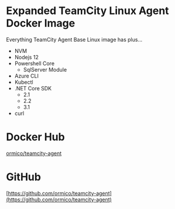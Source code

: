 # Expanded TeamCity Linux Agent Docker Image
Everything TeamCity Agent Base Linux image has plus...
* NVM
* Nodejs 12
* Powershell Core
    * SqlServer Module
* Azure CLI
* Kubectl
* .NET Core SDK
   * 2.1
   * 2.2
   * 3.1
* curl

# Docker Hub
[ormico/teamcity-agent](https://hub.docker.com/r/ormico/teamcity-agent)

# GitHub
[https://github.com/ormico/teamcity-agent](https://github.com/ormico/teamcity-agent)
